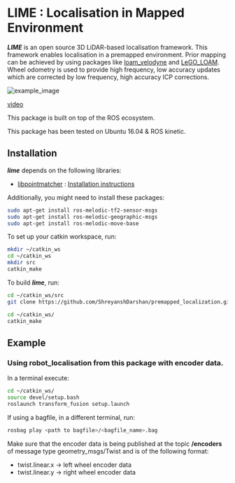 # LIME : Localisation in Mapped Environment
***LIME*** is an open source 3D LiDAR-based localisation framework. This framework enables localisation in a premapped environment. Prior mapping can be achieved by using packages like [loam_velodyne](https://github.com/laboshinl/loam_velodyne) and [LeGO_LOAM](https://github.com/RobustFieldAutonomyLab/LeGO-LOAM). Wheel odometry is used to provide high frequency, low accuracy updates which are corrected by low frequency, high accuracy ICP corrections.

![example_image](https://i.ytimg.com/vi/flL5gf0JXh4/maxresdefault.jpg)

[video](https://www.youtube.com/watch?v=flL5gf0JXh4)

This package is built on top of the ROS ecosystem.

This package has been tested on Ubuntu 16.04 & ROS kinetic.
## Installation
***lime*** depends on the following libraries:
  - [libpointmatcher](https://github.com/ethz-asl/libpointmatcher) : [Installation instructions](https://libpointmatcher.readthedocs.io/en/stable/Compilation/)

Additionally, you might need to install these packages:
```bash
sudo apt-get install ros-melodic-tf2-sensor-msgs
sudo apt-get install ros-melodic-geographic-msgs
sudo apt-get install ros-melodic-move-base
```

To set up your catkin workspace, run:
```bash
mkdir ~/catkin_ws
cd ~/catkin_ws
mkdir src
catkin_make
```

To build ***lime***, run:
```bash
cd ~/catkin_ws/src
git clone https://github.com/ShreyanshDarshan/premapped_localization.git

cd ~/catkin_ws/
catkin_make
```

## Example
### Using robot_localisation from this package with encoder data.
In a terminal execute:
```bash
cd ~/catkin_ws/
source devel/setup.bash
roslaunch transform_fusion setup.launch
```
If using a bagfile, in a different terminal, run:
```bash
rosbag play <path to bagfile>/<bagfile_name>.bag
```
Make sure that the encoder data is being published at the topic **/encoders** of message type geometry_msgs/Twist and is of the following format:
  - twist.linear.x -> left wheel encoder data
  - twist.linear.y -> right wheel encoder data
